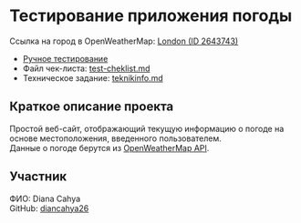 # Тестирование приложения погоды

Ссылка на город в OpenWeatherMap: [London (ID 2643743)](https://openweathermap.org/city/2643743)

- [Ручное тестирование](ручное%20тестирование.xlsx)
- Файл чек-листа: [test-cheklist.md](test-cheklist.md)
- Техническое задание: [teknikinfo.md](teknikinfo.md)

## Краткое описание проекта

Простой веб-сайт, отображающий текущую информацию о погоде на основе местоположения, введенного пользователем.  
Данные о погоде берутся из [OpenWeatherMap API](https://openweathermap.org/api).

## Участник

ФИО: Diana Cahya  
GitHub: [diancahya26](https://github.com/diancahya26)
